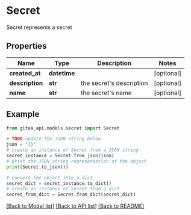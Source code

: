 # Secret

Secret represents a secret

## Properties

Name | Type | Description | Notes
------------ | ------------- | ------------- | -------------
**created_at** | **datetime** |  | [optional] 
**description** | **str** | the secret&#39;s description | [optional] 
**name** | **str** | the secret&#39;s name | [optional] 

## Example

```python
from gitea_api.models.secret import Secret

# TODO update the JSON string below
json = "{}"
# create an instance of Secret from a JSON string
secret_instance = Secret.from_json(json)
# print the JSON string representation of the object
print(Secret.to_json())

# convert the object into a dict
secret_dict = secret_instance.to_dict()
# create an instance of Secret from a dict
secret_from_dict = Secret.from_dict(secret_dict)
```
[[Back to Model list]](../README.md#documentation-for-models) [[Back to API list]](../README.md#documentation-for-api-endpoints) [[Back to README]](../README.md)


